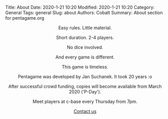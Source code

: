 Title: About
Date: 2020-1-21 10:20
Modified: 2020-1-21 10:20
Category: General
Tags: general
Slug: about
Authors: Cobalt
Summary: About section for pentagame.org

<center>

Easy rules. Little material.

Short duration. 2-4 players.

No dice involved.

And every game is different.

This game is timeless.

Pentagame was developed by Jan Suchanek. It took 20 years :o

After successful crowd funding, copies will become available from March 2020 ('P-Day').

Meet players at c-base every Thursday from 7pm.

[Contact us](contact.html)

</center>
